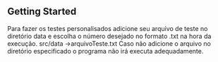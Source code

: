 ## Getting Started

Para fazer os testes personalisados adicione seu arquivo de teste no diretório data e escolha o número desejado no formato .txt na hora da execução.
src/data
    ->arquivoTeste.txt
Caso não adicione o arquivo no diretório especificado o programa não irá executa adequadamente.
